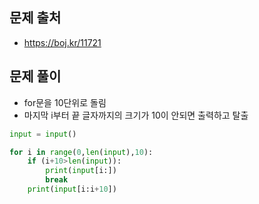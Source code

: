 ## 문제 출처

- https://boj.kr/11721

## 문제 풀이

- for문을 10단위로 돌림
- 마지막 i부터 끝 글자까지의 크기가 10이 안되면 출력하고 탈출

```python
input = input()

for i in range(0,len(input),10):
    if (i+10>len(input)):
        print(input[i:])
        break
    print(input[i:i+10])
```
